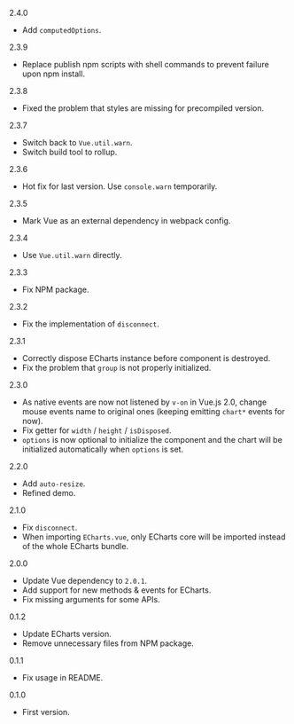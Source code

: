 2.4.0
* Add `computedOptions`.

2.3.9
* Replace publish npm scripts with shell commands to prevent failure upon npm install.

2.3.8
* Fixed the problem that styles are missing for precompiled version.

2.3.7
* Switch back to `Vue.util.warn`.
* Switch build tool to rollup.

2.3.6
* Hot fix for last version. Use `console.warn` temporarily.

2.3.5
* Mark Vue as an external dependency in webpack config.

2.3.4
* Use `Vue.util.warn` directly.

2.3.3
* Fix NPM package.

2.3.2
* Fix the implementation of `disconnect`.

2.3.1
* Correctly dispose ECharts instance before component is destroyed.
* Fix the problem that `group` is not properly initialized.

2.3.0
* As native events are now not listened by `v-on` in Vue.js 2.0, change mouse events name to original ones (keeping emitting `chart*` events for now).
* Fix getter for `width` / `height` / `isDisposed`.
* `options` is now optional to initialize the component and the chart will be initialized automatically when `options` is set.

2.2.0
* Add `auto-resize`.
* Refined demo.

2.1.0
* Fix `disconnect`.
* When importing `ECharts.vue`, only ECharts core will be imported instead of the whole ECharts bundle.

2.0.0
* Update Vue dependency to `2.0.1`.
* Add support for new methods & events for ECharts.
* Fix missing arguments for some APIs.

0.1.2
* Update ECharts version.
* Remove unnecessary files from NPM package.

0.1.1
* Fix usage in README.

0.1.0
* First version.
